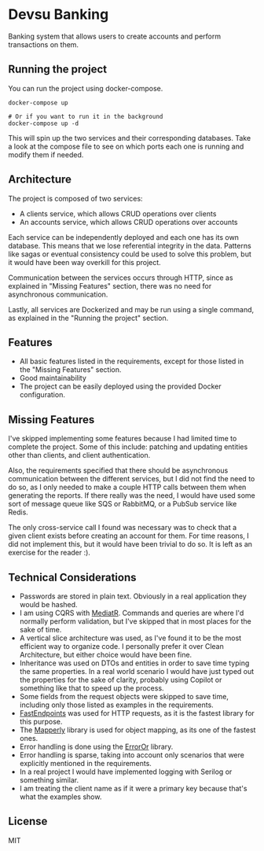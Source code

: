 ﻿# Devsu Banking

Banking system that allows users to create accounts and perform transactions on them.

## Running the project

You can run the project using docker-compose.

```
docker-compose up

# Or if you want to run it in the background
docker-compose up -d
```

This will spin up the two services and their corresponding databases. Take a look at the compose
file to see on which ports each one is running and modify them if needed.

## Architecture

The project is composed of two services:

- A clients service, which allows CRUD operations over clients
- An accounts service, which allows CRUD operations over accounts

Each service can be independently deployed and each one has its own database. This means that we lose referential
integrity in the data. Patterns like sagas or eventual consistency could be used to solve this problem, but
it would have been way overkill for this project.

Communication between the services occurs through HTTP, since as explained in "Missing Features" section,
there was no need for asynchronous communication.

Lastly, all services are Dockerized and may be run using a single command, as explained in the "Running the
project" section.

## Features

- All basic features listed in the requirements, except for those listed in the "Missing Features" section.
- Good maintainability
- The project can be easily deployed using the provided Docker configuration.

## Missing Features

I've skipped implementing some features because I had limited time to complete the project. Some of this include:
patching and updating entities other than clients, and client authentication.

Also, the requirements specified that there should be asynchronous communication between the different services, but
I did not find the need to do so, as I only needed to make a couple HTTP calls between them when generating the reports.
If there really was the need, I would have used some sort of message queue like SQS or RabbitMQ, or a PubSub service
like Redis.

The only cross-service call I found was necessary was to check that a given client exists before creating an account for
them. For time reasons, I did not implement this, but it would have been trivial to do so. It is left as an exercise for
the reader :).

## Technical Considerations

- Passwords are stored in plain text. Obviously in a real application they would be hashed.
- I am using CQRS with [MediatR](https://github.com/jbogard/MediatR). Commands and queries are where I'd normally
  perform validation, but I've skipped that in most places for the sake of time.
- A vertical slice architecture was used, as I've found it to be the most efficient way to organize code.
  I personally prefer it over Clean Architecture, but either choice would have been fine.
- Inheritance was used on DTOs and entities in order to save time typing the same properties.
  In a real world scenario I would have just typed out the properties for the sake of clarity,
  probably using Copilot or something like that to speed up the process.
- Some fields from the request objects were skipped to save time, including only those listed as examples in the
  requirements.
- [FastEndpoints](https://github.com/FastEndpoints/FastEndpoints/) was used for HTTP requests, as it is the fastest
  library for this purpose.
- The [Mapperly](https://github.com/riok/mapperly) library is used for object mapping, as its one of the fastest ones.
- Error handling is done using the [ErrorOr](https://github.com/amantinband/error-or) library.
- Error handling is sparse, taking into account only scenarios that were explicitly mentioned in the requirements.
- In a real project I would have implemented logging with Serilog or something similar.
- I am treating the client name as if it were a primary key because that's what the examples show.

## License

MIT
